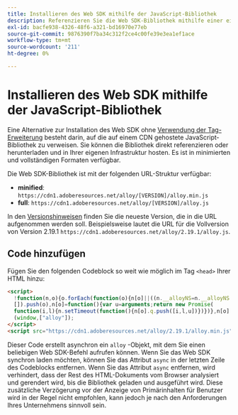 ```yaml
---
title: Installieren des Web SDK mithilfe der JavaScript-Bibliothek
description: Referenzieren Sie die Web SDK-Bibliothek mithilfe einer eigenständigen CDN-Datei.
exl-id: bacfe938-4326-48f6-a321-bd16970e77eb
source-git-commit: 9876390f7ba34c312f2ce4c00fe39e3ea1ef1ace
workflow-type: tm+mt
source-wordcount: '211'
ht-degree: 0%

---
```


# Installieren des Web SDK mithilfe der JavaScript-Bibliothek

Eine Alternative zur Installation des Web SDK ohne [Verwendung der Tag-Erweiterung](extension.md) besteht darin, auf die auf einem CDN gehostete JavaScript-Bibliothek zu verweisen. Sie können die Bibliothek direkt referenzieren oder herunterladen und in Ihrer eigenen Infrastruktur hosten. Es ist in minimierten und vollständigen Formaten verfügbar.

Die Web SDK-Bibliothek ist mit der folgenden URL-Struktur verfügbar:

* **minified**: `https://cdn1.adoberesources.net/alloy/[VERSION]/alloy.min.js`
* **full**: `https://cdn1.adoberesources.net/alloy/[VERSION]/alloy.js`

In den [Versionshinweisen](../release-notes.md) finden Sie die neueste Version, die in die URL aufgenommen werden soll. Beispielsweise lautet die URL für die Vollversion von Version 2.19.1 `https://cdn1.adoberesources.net/alloy/2.19.1/alloy.js`.

## Code hinzufügen

Fügen Sie den folgenden Codeblock so weit wie möglich im Tag `<head>` Ihrer HTML hinzu:

```html
<script>
  !function(n,o){o.forEach(function(o){n[o]||((n.__alloyNS=n.__alloyNS||
  []).push(o),n[o]=function(){var u=arguments;return new Promise(
  function(i,l){n.setTimeout(function(){n[o].q.push([i,l,u])})})},n[o].q=[])})}
  (window,["alloy"]);
</script>
<script src="https://cdn1.adoberesources.net/alloy/2.19.1/alloy.min.js" async></script>
```

Dieser Code erstellt asynchron ein `alloy` -Objekt, mit dem Sie einen beliebigen Web SDK-Befehl aufrufen können. Wenn Sie das Web SDK synchron laden möchten, können Sie das Attribut `async` in der letzten Zeile des Codeblocks entfernen. Wenn Sie das Attribut `async` entfernen, wird verhindert, dass der Rest des HTML-Dokuments vom Browser analysiert und gerendert wird, bis die Bibliothek geladen und ausgeführt wird. Diese zusätzliche Verzögerung vor der Anzeige von Primärinhalten für Benutzer wird in der Regel nicht empfohlen, kann jedoch je nach den Anforderungen Ihres Unternehmens sinnvoll sein.
